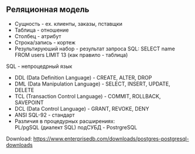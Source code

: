 ## Реляционная модель
- Сущность - ex. клиенты, заказы, пставщки
- Таблица - отношение
- Столбец - атрибут
- Строка/запись - кортеж
- Результируюший набор - результат запроса SQL: SELECT name FROM users LIMIT 13 (как правило - таблица) 

SQL - непроцедрный язык
- DDL (Data Definition Language) - CREATE, ALTER, DROP  
- DML (Data Manipulation Language) - SELECT, INSERT, UPDATE, DELETE  
- TCL (Transaction Control Language) - COMMIT, ROLLBACK, SAVEPOINT  
- DCL (Data Control Language) - GRANT, REVOKE, DENY  
- ANSI SQL-92 - стандарт  
- Различия в процедурных расширениях:  
PL/pgSQL (диалект SQL) подСУБД - PostrgreSQL  

Download: https://www.enterprisedb.com/downloads/postgres-postgresql-downloads  
